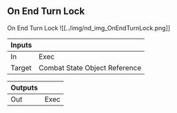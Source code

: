 ## On End Turn Lock
On End Turn Lock
![[../img/nd_img_OnEndTurnLock.png]]

|Inputs||
|--|--|
| In | Exec |
| Target | Combat State Object Reference |

|Outputs||
|--|--|
| Out | Exec |
